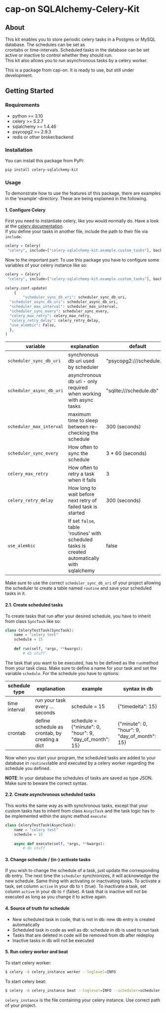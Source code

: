 
# cap-on SQLAlchemy-Celery-Kit  
  
## About  
This kit enables you to store periodic celery tasks in a Postgres or MySQL database. The schedules can be set as  
crontabs or time-intervals. Scheduled tasks in the database can be set active or inactive to control whether they should run.   
This kit also allows you to run asynchronous tasks by a celery worker.   
  
This is a package from cap-on. It is ready to use, but still under development.   
  
  
## Getting Started  
### Requirements  
- python >= 3.10  
- celery >= 5.2.7  
- sqlalchemy >= 1.4.46  
- psycopg2 >= 2.9.3  
- redis or other broker/backend   
  
### Installation  
You can install this package from PyPi:  
  
```bash  
pip install celery-sqlalchemy-kit
```  
  
### Usage  
To demonstrate how to use the features of this package, there are examples in the 'example'-directory. These are being explained in the following.  
  
#### 1. Configure Celery  
  
First you need to instantiate celery, like you would normally do. Have a look at the [celery documentation](https://docs.celeryq.dev/en/stable/#).  
If you define your tasks in another file, include the path to their file via `include`.  
```python  
celery = Celery(  
 "celery", include=["celery-sqlalchemy-kit.example.custom_tasks"], backend=result_backend, broker=broker_url)  
```  
  
Now to the important part: To use this package you have to configure some variables of your celery instance like so:  
  
```python  
celery = Celery(  
 "celery", include=["celery-sqlalchemy-kit.example.custom_tasks"], backend=result_backend, broker=broker_url)  
  
celery.conf.update(  
    {  
        "scheduler_sync_db_uri": scheduler_sync_db_uri,  
  "scheduler_async_db_uri": scheduler_async_db_uri,  
  "scheduler_max_interval": scheduler_max_interval,  
  "scheduler_sync_every": scheduler_sync_every,  
  "celery_max_retry": celery_max_retry,  
  "celery_retry_delay": celery_retry_delay,  
  "use_alembic": False,  
  },  
)
```

|variable                | explanation                                                                                    | default	                  |
|----------------|------------------------------------------------------------------------------------------------|---------------------------|
|`scheduler_sync_db_uri`| synchronous db uri used by scheduler                                                           | "psycopg2:///schedule.db" |
|`scheduler_async_db_uri`          | asynchronous db uri - only required when working with async tasks                              | "sqlite:///schedule.db"   |
|`scheduler_max_interval`                    | maximum time to sleep between re-checking the schedule                                         | 300 (seconds)             |
|`scheduler_sync_every`                    | How often to sync the schedule                                                                 | 3 * 60 (seconds)          |
|`celery_max_retry`                    | How often to retry a task when it fails                                                        | 3                         |
|`celery_retry_delay`                    | How long to wait before next retry of failed task is started                                   | 300 (seconds)             |
|`use_alembic`                    | If set `false`, table 'routines' with scheduled tasks is created automatically with sqlalchemy | false                     |

Make sure to use the correct `scheduler_sync_db_uri` of your project allowing the scheduler to create a table named `routine` and save your scheduled tasks in it.

#### 2.1. Create scheduled tasks
To create tasks that run after your desired schedule, you have to inherit from class `SyncTask` like so:

```python  
class CeleryTestTask(SyncTask):  
    name = "celery test"  
	schedule = 15   
  
    def run(self, *args, **kwargs):  
        # do stuff

```  

The task that you want to be executed, has to be defined as the `run`method from your task class. Make sure to define a name for your task and set the variable `schedule`. For the schedule you have to options:

|schedule type                |explanation                          |example	                         |syntax in db	                         |
|----------------|-------------------------------|-----------------------------|-----------------------------|
|time interval|run your task every ... seconds           |schedule = 15          |{"timedelta": 15}|
|crontab          |define schedule as crontab, by creating a dict        |schedule = {"minute": 0, "hour": 9, "day_of_month": 15} | {"minute": 0, "hour": 9, "day_of_month": 15} |

Now when you start your program, the scheduled tasks are added to your database in `routines`table and executed by a celery worker regarding the schedule you defined.

**NOTE**: In your database the schedules of tasks are saved as type JSON. Make sure to beware the correct syntax.




#### 2.2. Create asynchronous scheduled tasks

This works the same way as with synchronous tasks, except that your custom tasks has to inherit from class `AsnycTask` and the task logic has to be implemented within the async method `execute`:

```python  
class CeleryTestTask(AsyncTask):  
    name = "celery test"  
	schedule = 15   
  
    async def execute(self, *args, **kwargs):  
        # do stuff

```  

#### 3. Change schedule / (in-) activate tasks

If you wish to change the schedule of a task, just update the corresponding db entry. The next time the `scheduler` synchronizes, it will acknowledge the new schedule. 
Same thing with activating or inactivating tasks. To activate a task, set column `active` in your db to `t` (true). To inactivate a task, set column `active` in your db to `f` (false).  A task that is inactive will not be executed as long as you change it to active again.


#### 4. Source of truth for schedule
- New scheduled task in code, that is not in db: new db entry is created automatically
- Scheduled task in code as well as db: schedule in db is used to run task
- Tasks that are deleted in code will be removed from db after redeploy
- Inactive tasks in db will not be executed


#### 5. Run celery worker and beat
To start celery worker:
```bash
$ celery -A celery_instance worker --loglevel=INFO
```

To start celery beat:
```bash
$ celery -A celery_instance beat --loglevel=INFO --scheduler=scheduler.RoutineScheduler
```

`celery_instance` is the file containing your celery instance. Use correct path of your project.